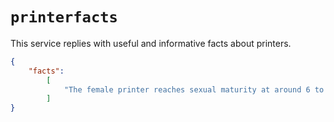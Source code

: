 # `printerfacts`

This service replies with useful and informative facts about printers.

```json
{
    "facts":
        [
            "The female printer reaches sexual maturity at around 6 to 10 months and the male printer between 9 and 12 months."
        ]
}
```
